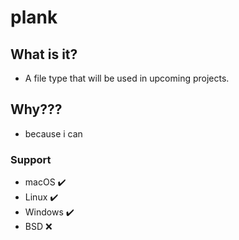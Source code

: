# plank

## What is it?
* A file type that will be used in upcoming projects.

## Why???
* because i can

### Support
* macOS ✔️
* Linux ✔️
* Windows ✔️
* BSD ❌


